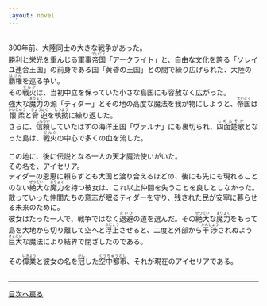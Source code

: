 ```yaml
---
layout: novel
---
```

<br>
300年前、大陸同士の大きな戦争があった。<br>
勝利と栄光を重んじる軍事<ruby>帝国<rt>ていこく</rt></ruby>「アークライト」と、自由な文化を誇る「ソレイユ連合王国」の前身である国「黄昏の王国」との間で繰り広げられた、大陸の<ruby>覇権<rt>はけん</rt></ruby>を巡る争い。<br>
その<ruby>戦火<rt>せんか</rt></ruby>は、当初中立を保っていた小さな島国にも容赦なく広がった。<br>
強大な<ruby>魔力<rt>まりょく</rt></ruby>の源「ティダー」とその地の高度な魔法を我が物にしようと、<ruby>帝国<rt>ていこく</rt></ruby>は<ruby>懐柔<rt>かいじゅう</rt></ruby>と<ruby>脅迫<rt>きょうはく</rt></ruby>を<ruby>執拗<rt>しつよう</rt></ruby>に繰り返した。<br>
さらに、<ruby>信頼<rt>しんらい</rt></ruby>していたはずの海洋王国「ヴァルナ」にも裏切られ、<ruby>四面楚歌<rt>しめんそか</rt></ruby>となった島は、<ruby>戦火<rt>せんか</rt></ruby>の中心で多くの血を流した。<br>
<br>
この地に、後に伝説となる一人の天才魔法使いがいた。<br>
その名を、アイセリア。<br>
ティダーの恩恵に頼らずとも大国と渡り合えるほどの、後にも先にも現れることのない<ruby>絶大<rt>ぜつだい</rt></ruby>な<ruby>魔力<rt>まりょく</rt></ruby>を持つ彼女は、これ以上仲間を失うことを良しとしなかった。<br>
散っていった仲間たちの意志が眠るティダーを守り、残された民が安寧に暮らせる未来のために。<br>
彼女はたった一人で、戦争ではなく<ruby>退避<rt>たいひ</rt></ruby>の道を選んだ。その<ruby>絶大<rt>ぜつだい</rt></ruby>な<ruby>魔力<rt>まりょく</rt></ruby>をもって島を大地から切り離して空へと<ruby>浮上<rt>ふじょう</rt></ruby>させると、二度と外部から<ruby>干渉<rt>かんしょう</rt></ruby>されぬよう<ruby>巨大<rt>きょだい</rt></ruby>な魔法により結界で閉ざしたのである。<br>
<br>
その<ruby>偉業<rt>いぎょう</rt></ruby>と彼女の名を<ruby>冠<rt>かん</rt></ruby>した<ruby>空中都市<rt>くうちゅうとし</rt></ruby>、それが現在のアイセリアである。<br>
<br>
  
---

  [目次へ戻る](https://mikakoworld.github.io/unison-gate-beta/)